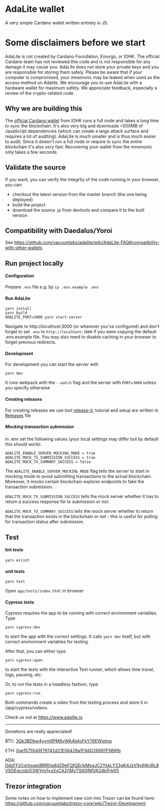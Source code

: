 # AdaLite wallet

A very simple Cardano wallet written entirely in JS.

# Some disclaimers before we start

AdaLite is not created by Cardano Foundation, Emurgo, or IOHK. The official Cardano team has not reviewed this code and is not responsible for any damage it may cause you. AdaLite does not store your private keys and you are responsible for storing them safely. Please be aware that if your computer is compromised, your mnemonic may be leaked when used as the access method on Adalite. We encourage you to use AdaLite with a hardware wallet for maximum safety. We appreciate feedback, especially a review of the crypto-related code.

## Why we are building this

The [official Cardano wallet](https://github.com/input-output-hk/daedalus) from IOHK runs a full node and takes a long time to sync the blockchain. It's also very big and downloads >500MB of JavaScript dependencies (which can create a large attack surface and requires a lot of auditing). AdaLite is much smaller and is thus much easier to audit. Since it doesn't run a full node or require to sync the entire blockchain it's also very fast. Recovering your wallet from the mnemonic only takes a few seconds.

## Validate the source

If you want, you can verify the integrity of the code running in your browser, you can:

- checkout the latest version from the master branch (the one being deployed)
- build the project
- download the source .js from devtools and compare it to the built version

## Compatibility with Daedalus/Yoroi

See https://github.com/vacuumlabs/adalite/wiki/AdaLite-FAQ#compatibility-with-other-wallets

## Run project locally

#### Configuration

Prepare `.env` file
e.g. by `cp .env.example .env`

#### Run AdaLite

```
yarn install
yarn build
ADALITE_PORT=3000 yarn start-server
```

Navigate to http://localhost:3000 (or wherever you've configured) and don't forget to set `.env` to `http://localhost:3000` if you were copying the default .env.example file. You may also need to disable caching in your browser to forget previous redirects.

#### Development

For development you can start the server with

```
yarn dev
```

It runs webpack with the `--watch` flag and the server with `PORT=3000` unless you specify otherwise

#### Creating releases

For creating releases we use tool [release-it](https://webpro.github.io/release-it/), tutorial and setup are written in [Releases](RELEASES.md) file

##### Mocking transaction submission

in .env set the following values (your local settings may differ but by default this should work):

```
ADALITE_ENABLE_SERVER_MOCKING_MODE = true
ADALITE_MOCK_TX_SUBMISSION_SUCCESS = true
ADALITE_MOCK_TX_SUMMARY_SUCCESS = false
```

The `ADALITE_ENABLE_SERVER_MOCKING_MODE` flag tells the server to start in mocking mode to avoid submitting transactions to the actual blockchain. Moreover, it mocks certain blockchain explorer endpoints to fake the transaction submission.

`ADALITE_MOCK_TX_SUBMISSION_SUCCESS` tells the mock server whether it has to return a success response for tx submission or not.

`ADALITE_MOCK_TX_SUMMARY_SUCCESS` tells the mock server whether to return that the transaction exists in the blockchain or not - this is useful for polling for transaction status after submission.

## Test

#### lint tests

```
yarn eslint
```

#### unit tests

```
yarn test
```

Open `app/tests/index.html` in browser

#### Cypress tests

Cypress requires the app to be running with correct environment variables. Type
```
yarn cypress:dev
```
to start the app with the correct settings. It calls `yarn dev` itself, but with correct environment variables for testing.

After that, you can either type
```
yarn cypress:open
```
to start the tests with the interactive Test runner, which allows time travel, logs, pausing, etc.

Or, to run the tests in a headless fashion, type
```
yarn cypress:run
```

Both commands create a video from the testing process and store it in /app/cypress/videos.

Check us out at https://www.adalite.io

---

Donations are really appreciated!

BTC: [3Qk3BDbw4yym6PM6vWA4bAsFkY76EWwtnp](https://www.blockchain.com/btc/address/3Qk3BDbw4yym6PM6vWA4bAsFkY76EWwtnp)

ETH: [0xe1575549f79742d21E56426a1F9AD26997F5B9fb](https://etherscan.io/address/0xe1575549f79742d21E56426a1F9AD26997F5B9fb)

ADA: [DdzFFzCqrhsqedBRRVa8dZ9eFQfQErikMsgJC2YkkLY23gK4JzV9y6jKnRL8VSDEqczdzG3WYmj1vsXxCA2j1MvTS6GfMVA2dkiFrkK5](https://cardanoexplorer.com/address/DdzFFzCqrhsqedBRRVa8dZ9eFQfQErikMsgJC2YkkLY23gK4JzV9y6jKnRL8VSDEqczdzG3WYmj1vsXxCA2j1MvTS6GfMVA2dkiFrkK5)

## Trezor integration

Some notes on how to implement new coin into Trezor can be found here: https://github.com/vacuumlabs/trezor-core/wiki/Trezor-Development
